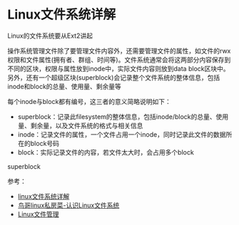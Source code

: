 # Linux文件系统详解

Linux的文件系统要从Ext2讲起

操作系统管理文件除了要管理文件内容外，还需要管理文件的属性，如文件的rwx权限和文件属性(拥有者、群组、时间等)。文件系统通常会将这两部分内容保存到不同的区块，权限与属性放到inode中，实际文件内容则放到data block区块中。另外，还有一个超级区块(superblock)会记录整个文件系统的整体信息，包括inode和block的总量、使用量、剩余量等

每个inode与block都有编号，这三者的意义简略说明如下：

- superblock：记录此filesystem的整体信息，包括inode/block的总量、使用量、剩余量，以及文件系统的格式与相关信息
- inode：记录文件的属性，一个文件占用一个inode，同时记录此文件的数据所在的block号码
- block：实际记录文件的内容，若文件太大时，会占用多个block

superblock


参考：
- [linux文件系统详解](https://blog.csdn.net/yuexiaxiaoxi27172319/article/details/45241923)
- [鸟哥linux私房菜-认识Linux文件系统](https://wizardforcel.gitbooks.io/vbird-linux-basic-4e/content/59.html)
- [Linux文件管理](https://www.cnblogs.com/vamei/archive/2012/09/09/2676792.html)